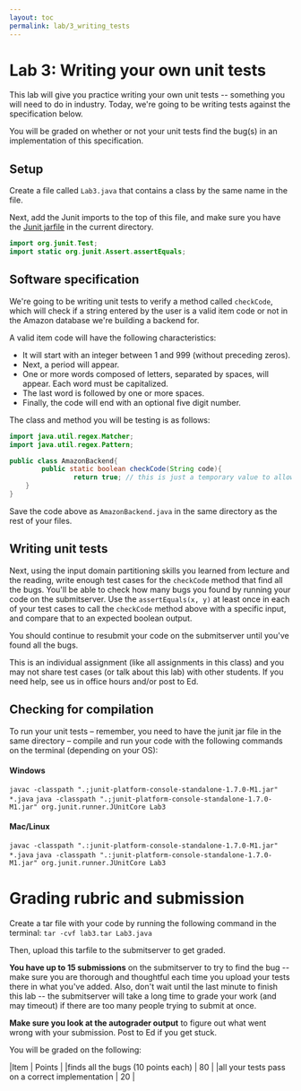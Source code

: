 ```yaml
---
layout: toc
permalink: lab/3_writing_tests
---
```

# Lab 3: Writing your own unit tests

This lab will give you practice writing your own unit tests -- something you will need to do in industry. Today, we're going to be writing tests against the specification below.

You will be graded on whether or not your unit tests find the bug(s) in an implementation of this specification.

## Setup

Create a file called `Lab3.java` that contains a class by the same name in the file.

Next, add the Junit imports to the top of this file, and make sure you have the [Junit jarfile](https://cs2113-s25.github.io/labs/junit-platform-console-standalone-1.7.0-M1.jar) in the current directory.
```java
import org.junit.Test;
import static org.junit.Assert.assertEquals;
```

## Software specification

We're going to be writing unit tests to verify a method called `checkCode`, which will check if a string entered by the user is a valid item code or not in the Amazon database we're building a backend for. 

A valid item code will have the following characteristics:

* It will start with an integer between 1 and 999 (without preceding zeros).
* Next, a period will appear.
* One or more words composed of letters, separated by spaces, will appear. Each word must be capitalized.
* The last word is followed by one or more spaces.
* Finally, the code will end with an optional five digit number.

The class and method you will be testing is as follows:

```java
import java.util.regex.Matcher;
import java.util.regex.Pattern;

public class AmazonBackend{
        public static boolean checkCode(String code){
                return true; // this is just a temporary value to allow you to check that your code compiles.
    }
}
```

Save the code above as `AmazonBackend.java` in the same directory as the rest of your files.

## Writing unit tests

Next, using the input domain partitioning skills you learned from lecture and the reading, write enough test cases for the `checkCode` method that find all the bugs. You'll be able to check how many bugs you found by running your code on the submitserver. Use the `assertEquals(x, y)` at least once in each of your test cases to call the `checkCode` method above with a specific input, and compare that to an expected boolean output.

You should continue to resubmit your code on the submitserver until you've found all the bugs.

This is an individual assignment (like all assignments in this class) and you may not share test cases (or talk about this lab) with other students. If you need help, see us in office hours and/or post to Ed.

## Checking for compilation

To run your unit tests – remember, you need to have the junit jar file in the same directory – compile and run your code with the following commands on the terminal (depending on your OS):

#### Windows
`javac -classpath ".;junit-platform-console-standalone-1.7.0-M1.jar" *.java`
`java -classpath ".;junit-platform-console-standalone-1.7.0-M1.jar" org.junit.runner.JUnitCore Lab3`

#### Mac/Linux
`javac -classpath ".:junit-platform-console-standalone-1.7.0-M1.jar" *.java`
`java -classpath ".:junit-platform-console-standalone-1.7.0-M1.jar" org.junit.runner.JUnitCore Lab3`

# Grading rubric and submission

Create a tar file with your code by running the following command in the terminal:
`tar -cvf lab3.tar Lab3.java`

Then, upload this tarfile to the submitserver to get graded.

**You have up to 15 submissions** on the submitserver to try to find the bug -- make sure you are thorough and thoughtful each time you upload your tests there in what you've added. Also, don't wait until the last minute to finish this lab -- the submitserver will take a long time to grade your work (and may timeout) if there are too many people trying to submit at once.

**Make sure you look at the autograder output** to figure out what went wrong with your submission. Post to Ed if you get stuck.

 You will be graded on the following:

|Item | Points |
|finds all the bugs (10 points each) | 80 |
|all your tests pass on a correct implementation | 20 |

